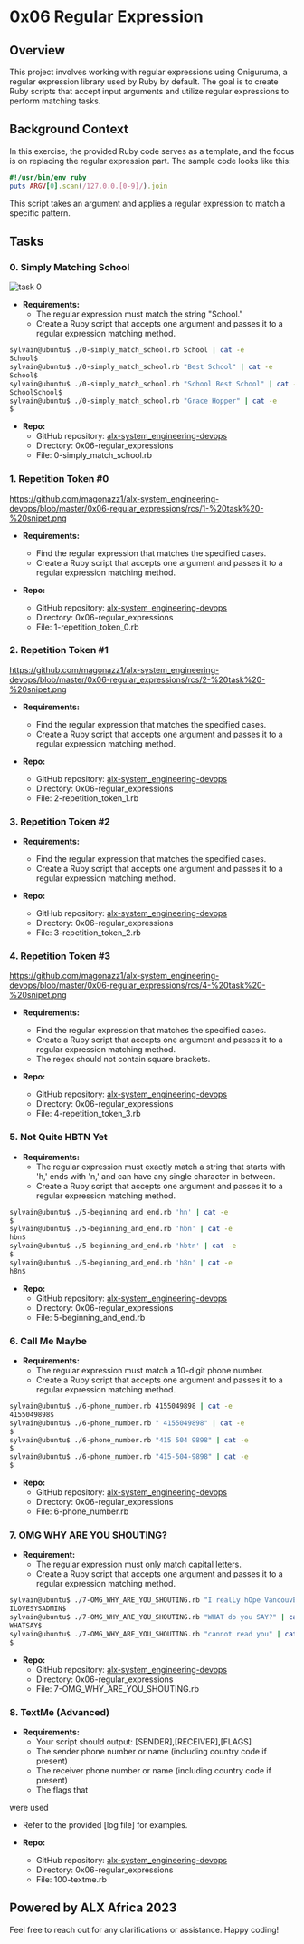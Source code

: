 # 0x06 Regular Expression

## Overview
This project involves working with regular expressions using Oniguruma, a regular expression library used by Ruby by default. The goal is to create Ruby scripts that accept input arguments and utilize regular expressions to perform matching tasks.

## Background Context
In this exercise, the provided Ruby code serves as a template, and the focus is on replacing the regular expression part. The sample code looks like this:

```ruby
#!/usr/bin/env ruby
puts ARGV[0].scan(/127.0.0.[0-9]/).join
```

This script takes an argument and applies a regular expression to match a specific pattern.

## Tasks

### 0. Simply Matching School
![task 0](../rcs/0-task-snipet.png)

- **Requirements:**
  - The regular expression must match the string "School."
  - Create a Ruby script that accepts one argument and passes it to a regular expression matching method.

```bash
sylvain@ubuntu$ ./0-simply_match_school.rb School | cat -e
School$
sylvain@ubuntu$ ./0-simply_match_school.rb "Best School" | cat -e
School$
sylvain@ubuntu$ ./0-simply_match_school.rb "School Best School" | cat -e
SchoolSchool$
sylvain@ubuntu$ ./0-simply_match_school.rb "Grace Hopper" | cat -e
$
```

- **Repo:**
  - GitHub repository: [alx-system_engineering-devops](https://github.com/username/alx-system_engineering-devops)
  - Directory: 0x06-regular_expressions
  - File: 0-simply_match_school.rb

### 1. Repetition Token #0
https://github.com/magonazz1/alx-system_engineering-devops/blob/master/0x06-regular_expressions/rcs/1-%20task%20-%20snipet.png

- **Requirements:**
  - Find the regular expression that matches the specified cases.
  - Create a Ruby script that accepts one argument and passes it to a regular expression matching method.

- **Repo:**
  - GitHub repository: [alx-system_engineering-devops](https://github.com/username/alx-system_engineering-devops)
  - Directory: 0x06-regular_expressions
  - File: 1-repetition_token_0.rb

### 2. Repetition Token #1
https://github.com/magonazz1/alx-system_engineering-devops/blob/master/0x06-regular_expressions/rcs/2-%20task%20-%20snipet.png

- **Requirements:**
  - Find the regular expression that matches the specified cases.
  - Create a Ruby script that accepts one argument and passes it to a regular expression matching method.

- **Repo:**
  - GitHub repository: [alx-system_engineering-devops](https://github.com/username/alx-system_engineering-devops)
  - Directory: 0x06-regular_expressions
  - File: 2-repetition_token_1.rb

### 3. Repetition Token #2
- **Requirements:**
  - Find the regular expression that matches the specified cases.
  - Create a Ruby script that accepts one argument and passes it to a regular expression matching method.

- **Repo:**
  - GitHub repository: [alx-system_engineering-devops](https://github.com/username/alx-system_engineering-devops)
  - Directory: 0x06-regular_expressions
  - File: 3-repetition_token_2.rb

### 4. Repetition Token #3
https://github.com/magonazz1/alx-system_engineering-devops/blob/master/0x06-regular_expressions/rcs/4-%20task%20-%20snipet.png

- **Requirements:**
  - Find the regular expression that matches the specified cases.
  - Create a Ruby script that accepts one argument and passes it to a regular expression matching method.
  - The regex should not contain square brackets.

- **Repo:**
  - GitHub repository: [alx-system_engineering-devops](https://github.com/username/alx-system_engineering-devops)
  - Directory: 0x06-regular_expressions
  - File: 4-repetition_token_3.rb

### 5. Not Quite HBTN Yet
- **Requirements:**
  - The regular expression must exactly match a string that starts with 'h,' ends with 'n,' and can have any single character in between.
  - Create a Ruby script that accepts one argument and passes it to a regular expression matching method.

```bash
sylvain@ubuntu$ ./5-beginning_and_end.rb 'hn' | cat -e
$
sylvain@ubuntu$ ./5-beginning_and_end.rb 'hbn' | cat -e
hbn$
sylvain@ubuntu$ ./5-beginning_and_end.rb 'hbtn' | cat -e
$
sylvain@ubuntu$ ./5-beginning_and_end.rb 'h8n' | cat -e
h8n$
```

- **Repo:**
  - GitHub repository: [alx-system_engineering-devops](https://github.com/username/alx-system_engineering-devops)
  - Directory: 0x06-regular_expressions
  - File: 5-beginning_and_end.rb

### 6. Call Me Maybe
- **Requirements:**
  - The regular expression must match a 10-digit phone number.
  - Create a Ruby script that accepts one argument and passes it to a regular expression matching method.

```bash
sylvain@ubuntu$ ./6-phone_number.rb 4155049898 | cat -e
4155049898$
sylvain@ubuntu$ ./6-phone_number.rb " 4155049898" | cat -e
$
sylvain@ubuntu$ ./6-phone_number.rb "415 504 9898" | cat -e
$
sylvain@ubuntu$ ./6-phone_number.rb "415-504-9898" | cat -e
$
```

- **Repo:**
  - GitHub repository: [alx-system_engineering-devops](https://github.com/username/alx-system_engineering-devops)
  - Directory: 0x06-regular_expressions
  - File: 6-phone_number.rb

### 7. OMG WHY ARE YOU SHOUTING?
- **Requirement:**
  - The regular expression must only match capital letters.
  - Create a Ruby script that accepts one argument and passes it to a regular expression matching method.

```bash
sylvain@ubuntu$ ./7-OMG_WHY_ARE_YOU_SHOUTING.rb "I realLy hOpe VancouvEr posseSs Yummy Soft vAnilla Dupper Mint Ice Nutella cream" | cat -e
ILOVESYSADMIN$
sylvain@ubuntu$ ./7-OMG_WHY_ARE_YOU_SHOUTING.rb "WHAT do you SAY?" | cat -e
WHATSAY$
sylvain@ubuntu$ ./7-OMG_WHY_ARE_YOU_SHOUTING.rb "cannot read you" | cat -e
$
```

- **Repo:**
  - GitHub repository: [alx-system_engineering-devops](https://github.com/username/alx-system_engineering-devops)
  - Directory: 0x06-regular_expressions
  - File: 7-OMG_WHY_ARE_YOU_SHOUTING.rb

### 8. TextMe (Advanced)
- **Requirements:**
  - Your script should output: [SENDER],[RECEIVER],[FLAGS]
  - The sender phone number or name (including country code if present)
  - The receiver phone number or name (including country code if present)
  - The flags that

 were used
  - Refer to the provided [log file] for examples.

- **Repo:**
  - GitHub repository: [alx-system_engineering-devops](https://github.com/username/alx-system_engineering-devops)
  - Directory: 0x06-regular_expressions
  - File: 100-textme.rb

## Powered by ALX Africa 2023
Feel free to reach out for any clarifications or assistance. Happy coding!


